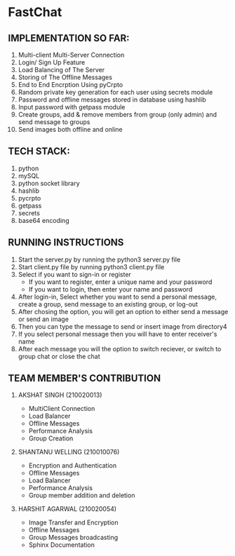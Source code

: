 # FastChat

## IMPLEMENTATION SO FAR:
1. Multi-client Multi-Server Connection
2. Login/ Sign Up Feature
3. Load Balancing of The Server
4. Storing of The Offline Messages
5. End to End Encrption Using pyCrpto
6. Random private key generation for each user using secrets module
7. Password and offline messages stored in database using hashlib
8. Input password with getpass module
9. Create groups, add & remove members from group (only admin) and send message to groups
10. Send images both offline and online

## TECH STACK:
1. python
2. mySQL
3. python socket library
4. hashlib
5. pycrpto
6. getpass
7. secrets
8. base64 encoding

## RUNNING INSTRUCTIONS
1. Start the server.py by running the python3 server.py file
2. Start client.py file by running python3 client.py file
3. Select if you want to sign-in or register
   - If you want to register, enter a unique name and your password
   - If you want to login, then enter your name and password
4. After login-in, Select whether you want to send a personal message, create a group, send message to an existing group, or log-out
5. After chosing the option, you will get an option to either send a message or send an image
6. Then you can type the message to send or insert image from directory4
7. If you select personal message then you will have to enter receiver's name
6. After each message you will the option to switch reciever, or switch to group chat or close the chat


## TEAM MEMBER'S CONTRIBUTION

1. AKSHAT SINGH (210020013)
   * MultiClient Connection
   * Load Balancer
   * Offline Messages
   * Performance Analysis
   * Group Creation

2. SHANTANU WELLING (210010076)
   * Encryption and Authentication
   * Offline Messages
   * Load Balancer
   * Performance Analysis
   * Group member addition and deletion

3. HARSHIT AGARWAL (210020054)
   * Image Transfer and Encryption
   * Offline Messages
   * Group Messages broadcasting
   * Sphinx Documentation













